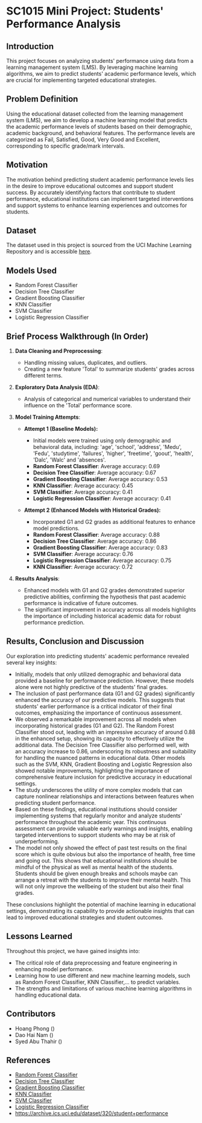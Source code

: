 # SC1015 Mini Project: Students' Performance Analysis

## Introduction
This project focuses on analyzing students' performance using data from a learning management system (LMS). By leveraging machine learning algorithms, we aim to predict students' academic performance levels, which are crucial for implementing targeted educational strategies.

## Problem Definition
Using the educational dataset collected from the learning management system (LMS), we aim to develop a machine learning model that predicts the academic performance levels of students based on their demographic, academic background, and behavioral features. The performance levels are categorized as Fail, Satisfied, Good, Very Good and Excellent, corresponding to specific grade/mark intervals.

## Motivation
The motivation behind predicting student academic performance levels lies in the desire to improve educational outcomes and support student success. By accurately identifying factors that contribute to student performance, educational institutions can implement targeted interventions and support systems to enhance learning experiences and outcomes for students.

## Dataset
The dataset used in this project is sourced from the UCI Machine Learning Repository and is accessible [here](https://archive.ics.uci.edu/dataset/320/student+performance).

## Models Used
- Random Forest Classifier
- Decision Tree Classifier
- Gradient Boosting Classifier
- KNN Classifier
- SVM Classifier
- Logistic Regression Classifier

## Brief Process Walkthrough (In Order)
1. **Data Cleaning and Preprocessing**:
   - Handling missing values, duplicates, and outliers.
   - Creating a new feature 'Total' to summarize students' grades across different terms.

2. **Exploratory Data Analysis (EDA)**:
   - Analysis of categorical and numerical variables to understand their influence on the 'Total' performance score.

3. **Model Training Attempts**:
   - **Attempt 1 (Baseline Models):**
     - Initial models were trained using only demographic and behavioral data, including: 'age', 'school', 'address', 'Medu', 'Fedu', 'studytime', 'failures', 'higher', 'freetime', 'goout', 'health', 'Dalc', 'Walc' and 'absences'.
     - **Random Forest Classifier**: Average accuracy: 0.69
     - **Decision Tree Classifier**: Average accuracy: 0.67
     - **Gradient Boosting Classifier**: Average accuracy: 0.53
     - **KNN Classifier**: Average accuracy: 0.45
     - **SVM Classifier**: Average accuracy: 0.41
     - **Logistic Regression Classifier**: Average accuracy: 0.41
   
   - **Attempt 2 (Enhanced Models with Historical Grades):**
     - Incorporated G1 and G2 grades as additional features to enhance model predictions.
     - **Random Forest Classifier**: Average accuracy: 0.88
     - **Decision Tree Classifier**: Average accuracy: 0.86
     - **Gradient Boosting Classifier**: Average accuracy: 0.83
     - **SVM Classifier**: Average accuracy: 0.76
     - **Logistic Regression Classifier**: Average accuracy: 0.75
     - **KNN Classifier**: Average accuracy: 0.72

4. **Results Analysis**:
   - Enhanced models with G1 and G2 grades demonstrated superior predictive abilities, confirming the hypothesis that past academic performance is indicative of future outcomes.
   - The significant improvement in accuracy across all models highlights the importance of including historical academic data for robust performance prediction.


## Results, Conclusion and Discussion
Our exploration into predicting students' academic performance revealed several key insights:
- Initially, models that only utilized demographic and behavioral data provided a baseline for performance prediction. However, these models alone were not highly predictive of the students' final grades.
- The inclusion of past performance data (G1 and G2 grades) significantly enhanced the accuracy of our predictive models. This suggests that students' earlier performance is a critical indicator of their final outcomes, emphasizing the importance of continuous assessment.
- We observed a remarkable improvement across all models when incorporating historical grades (G1 and G2). The Random Forest Classifier stood out, leading with an impressive accuracy of around 0.88 in the enhanced setup, showing its capacity to effectively utilize the additional data. The Decision Tree Classifier also performed well, with an accuracy increase to 0.86, underscoring its robustness and suitability for handling the nuanced patterns in educational data. Other models such as the SVM, KNN, Gradient Boosting and Logistic Regression also showed notable improvements, highlighting the importance of comprehensive feature inclusion for predictive accuracy in educational settings.
- The study underscores the utility of more complex models that can capture nonlinear relationships and interactions between features when predicting student performance.
- Based on these findings, educational institutions should consider implementing systems that regularly monitor and analyze students' performance throughout the academic year. This continuous assessment can provide valuable early warnings and insights, enabling targeted interventions to support students who may be at risk of underperforming.
- The model not only showed the effect of past test results on the final score which is quite obvious but also the importance of health, free time and going out. This shows that educational institutions should be mindful of the physical as well as mental health of the students. Students should be given enough breaks and schools maybe can arrange a retreat with the students to improve their mental health. This will not only improve the wellbeing of the student but also their final grades. 

These conclusions highlight the potential of machine learning in educational settings, demonstrating its capability to provide actionable insights that can lead to improved educational strategies and student outcomes.

## Lessons Learned
Throughout this project, we have gained insights into:
- The critical role of data preprocessing and feature engineering in enhancing model performance.
- Learning how to use different and new machine learning models, such as Random Forest Classifier, KNN Classifier,... to predict variables.
- The strengths and limitations of various machine learning algorithms in handling educational data.

## Contributors
- Hoang Phong ()
- Dao Hai Nam ()
- Syed Abu Thahir ()

## References
- [Random Forest Classifier](https://scikit-learn.org/stable/modules/generated/sklearn.ensemble.RandomForestClassifier.html)
- [Decision Tree Classifier](https://scikit-learn.org/stable/modules/generated/sklearn.tree.DecisionTreeClassifier.html)
- [Gradient Boosting Classifier](https://scikit-learn.org/stable/modules/generated/sklearn.ensemble.GradientBoostingClassifier.html)
- [KNN Classifier](https://scikit-learn.org/stable/modules/generated/sklearn.neighbors.KNeighborsClassifier.html)
- [SVM Classifier](https://scikit-learn.org/stable/modules/generated/sklearn.svm.SVC.html)
- [Logistic Regression Classifier](https://scikit-learn.org/stable/modules/generated/sklearn.linear_model.LogisticRegression.html)
- https://archive.ics.uci.edu/dataset/320/student+performance


